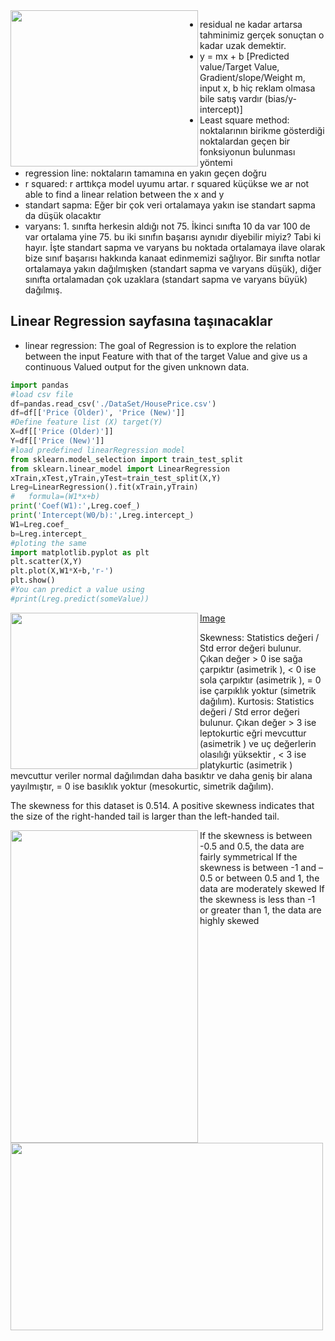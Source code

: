 <img align="left" width="300" height="250" src="https://www.displayr.com/wp-content/uploads/2018/07/Residual_chart_780x480.png"> 

- residual ne kadar artarsa tahminimiz gerçek sonuçtan o kadar uzak demektir.
- y = mx + b [Predicted value/Target Value, Gradient/slope/Weight m, input x, b hiç reklam olmasa bile satış vardır (bias/y-intercept)]
- Least square method: noktalarının birikme gösterdiği noktalardan geçen bir fonksiyonun bulunması yöntemi
- regression line: noktaların tamamına en yakın geçen doğru
- r squared: r arttıkça model uyumu artar. r squared küçükse we ar not able to find a linear relation between the x and y
- standart sapma: Eğer bir çok veri ortalamaya yakın ise standart sapma da düşük olacaktır
- varyans: 1. sınıfta herkesin aldığı not 75. İkinci sınıfta 10 da var 100 de var ortalama yine 75. bu iki sınıfın başarısı aynıdır diyebilir miyiz? Tabi ki hayır. İşte standart sapma ve varyans bu noktada ortalamaya ilave olarak bize sınıf başarısı hakkında kanaat edinmemizi sağlıyor. Bir sınıfta notlar ortalamaya yakın dağılmışken (standart sapma ve varyans düşük), diğer sınıfta ortalamadan çok uzaklara (standart sapma ve varyans büyük) dağılmış.


## Linear Regression sayfasına taşınacaklar
 
- linear regression: The goal of Regression is to explore the relation between the input Feature with that of the target Value and give us a continuous Valued output for the given unknown data. 
```python
import pandas
#load csv file
df=pandas.read_csv('./DataSet/HousePrice.csv')
df=df[['Price (Older)', 'Price (New)']]
#Define feature list (X) target(Y)
X=df[['Price (Older)']]
Y=df[['Price (New)']]
#load predefined linearRegression model
from sklearn.model_selection import train_test_split
from sklearn.linear_model import LinearRegression
xTrain,xTest,yTrain,yTest=train_test_split(X,Y)
Lreg=LinearRegression().fit(xTrain,yTrain)
#   formula=(W1*x+b)
print('Coef(W1):',Lreg.coef_)
print('Intercept(W0/b):',Lreg.intercept_)
W1=Lreg.coef_
b=Lreg.intercept_
#ploting the same
import matplotlib.pyplot as plt
plt.scatter(X,Y)
plt.plot(X,W1*X+b,'r-')
plt.show()
#You can predict a value using
#print(Lreg.predict(someValue))
```
 
<img align="left" width="300" height="250" src="https://miro.medium.com/max/640/1*sFs2I2fOaGf-LSQY-Xj8iw.png">

[Image](https://eksiup.com/p/nt535764uevr)


Skewness: Statistics değeri / Std error değeri bulunur. Çıkan değer > 0 ise sağa çarpıktır (asimetrik ), < 0 ise sola çarpıktır (asimetrik ), = 0 ise çarpıklık yoktur (simetrik dağılım). 
Kurtosis: Statistics değeri / Std error değeri bulunur. Çıkan değer > 3 ise leptokurtic eğri mevcuttur (asimetrik ) ve uç değerlerin olasılığı yüksektir , < 3 ise platykurtic (asimetrik ) mevcuttur veriler normal dağılımdan daha basıktır ve daha geniş bir alana yayılmıştır, = 0 ise basıklık yoktur (mesokurtic, simetrik dağılım). 

The skewness for this dataset is 0.514.  A positive skewness indicates that the size of the right-handed tail is larger than the left-handed tail.
 
<img align="left" width="300" height="500" src="https://www.spcforexcel.com/files/images/Skewness-Kurtosis-Figures/Figure-2.png">
 
If the skewness is between -0.5 and 0.5, the data are fairly symmetrical
If the skewness is between -1 and – 0.5 or between 0.5 and 1, the data are moderately skewed
If the skewness is less than -1 or greater than 1, the data are highly skewed

<img align="left" width="500" height="300" src="https://www.researchgate.net/profile/John_Mitchell2/publication/5570487/figure/fig1/AS:213411729285120@1427892729413/Mesokurtic-leptokurtic-and-platykurtic.png">


